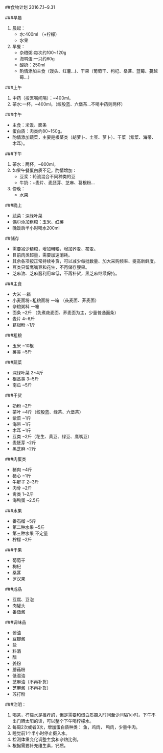 ##食物计划
2016.7.1~9.31

###早晨
1. 晨起：
	* 水:400ml （+柠檬）
	* 水果
2. 早餐：
	* 杂粮粥:每次约100~120g
	* 海鸭蛋:一只约60g
	* 酸奶：250ml
	* 酌情添加主食（馒头、红薯...)、干果（葡萄干、枸杞、桑葚、蓝莓、蔓越莓...）

###上午
1. 中药（按医嘱间隔）：~400ml。
2. 茶水:一杯，~400ml。（绞股蓝、六堡茶...不喝中药则两杯）

###中午
* 主食：米饭、面条
* 蛋白质：肉类约80~150g。
* 酌情添加蔬菜，主要是根茎类（胡萝卜、土豆、萝卜）、干菜（紫菜、海带、木耳）。

###下午 
1. 茶水：两杯，~800ml。
2. 如果午餐蛋白质不足，酌情增加：
	* 豆浆：轮流混合不同种类的豆
	* 牛奶：+麦片、麦胚芽、芝麻、葛根粉...
3. 傍晚：
	* 水果

###晚上
* 蔬菜：深绿叶菜
* 偶尔添加粗粮：玉米、红薯
* 晚饭后半小时喝水200ml

##储存
* 需要减少精粮，增加粗粮，增加荞麦、莜麦。
* 目前肉类超量，需要加速消耗。
* 其余各项按正常持续补货，可以减少每批数量、加大采购频率、提高新鲜度。
* 豆类只留鹰嘴豆和花生，不再储存腰果。
* 芝麻油、芝麻酱利用率低，不再补货，黑芝麻继续保持。

###主食
* 大米 一箱
* 小麦面粉+粗粮面粉 一箱 （莜麦面、荞麦面）
* 杂粮粥料 一箱
* 面条 ~2斤 （免煮莜麦面、荞麦面为主，少量普通面条）
* 麦片 4~6斤
* 葛根粉 ~1斤

###粗粮
* 玉米 ~10根
* 薯类 ~5斤

###蔬菜
* 深绿叶菜 2~4斤
* 根茎类 3~5斤
* 南瓜 ~5斤

###干货
* 奶粉 ~2斤
* 茶叶 ~4斤（绞股蓝、绿茶、六堡茶）
* 紫菜 ~1斤
* 海带 ~1斤
* 木耳 ~1斤
* 豆类 ~2斤（花生、黄豆、绿豆、鹰嘴豆）
* 麦胚芽 ~2斤
* 黑芝麻 ~2斤

###肉蛋类
* 猪肉 ~4斤
* 猪心 ~1斤
* 牛腱子 2~3斤
* 肉骨 ~2斤
* 禽类 1~2斤
* 海鸭蛋 ~2.5斤

###水果
* 番石榴 ~5斤
* 第二种水果 ~5斤
* 第三种水果 不定量
* 柠檬 ~2斤

###干果
* 葡萄干
* 枸杞
* 桑葚
* 罗汉果

###成品
* 豆腐、豆泡
* 肉罐头
* 番茄酱

###调味品
* 酱油
* 豆瓣酱
* 盐
* 料酒
* 醋
* 姜粉
* 蘑菇粉
* 低温油
* 芝麻油（不再补货）
* 芝麻酱（不再补货）
* 苏打粉

###注明： 
1. 喝茶，柠檬水是推荐的，但是需要和蛋白质摄入时间至少间隔1小时。下午不出门晒太阳的话，可以整个下午喝柠檬水。
2. 每周2次或者3次，增加蛋白质种类： 鱼，鸡肉， 鸭肉，少量牛肉。
3. 睡觉前1个半小时停止摄入水。
4. 检测体重变化调整主食和杂粮比例。
5. 根据需要补充维生素，钙质。